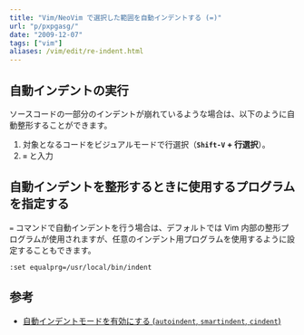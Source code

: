 ```yaml
---
title: "Vim/NeoVim で選択した範囲を自動インデントする (=)"
url: "p/pxpgasg/"
date: "2009-12-07"
tags: ["vim"]
aliases: /vim/edit/re-indent.html
---
```


自動インデントの実行
----

ソースコードの一部分のインデントが崩れているような場合は、以下のように自動整形することができます。

1. 対象となるコードをビジュアルモードで行選択（__`Shift-V` + 行選択__）。
2. __`=`__ と入力


自動インデントを整形するときに使用するプログラムを指定する
----

`=` コマンドで自動インデントを行う場合は、デフォルトでは Vim 内部の整形プログラムが使用されますが、任意のインデント用プログラムを使用するように設定することもできます。

```vim
:set equalprg=/usr/local/bin/indent
```

参考
----

- [自動インデントモードを有効にする (`autoindent`, `smartindent`, `cindent`)](/p/oe94dkh/)

